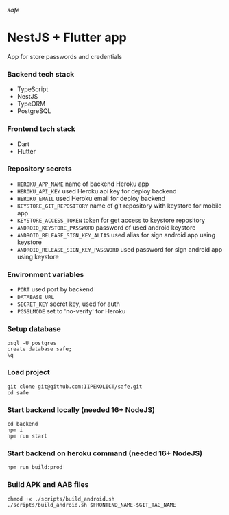 _safe_

# NestJS + Flutter app

App for store passwords and credentials

### Backend tech stack

- TypeScript
- NestJS
- TypeORM
- PostgreSQL

### Frontend tech stack

- Dart
- Flutter

### Repository secrets

- `HEROKU_APP_NAME` name of backend Heroku app
- `HEROKU_API_KEY` used Heroku api key for deploy backend
- `HEROKU_EMAIL` used Heroku email for deploy backend
- `KEYSTORE_GIT_REPOSITORY` name of git repository with keystore for mobile app
- `KEYSTORE_ACCESS_TOKEN` token for get access to keystore repository
- `ANDROID_KEYSTORE_PASSWORD` password of used android keystore
- `ANDROID_RELEASE_SIGN_KEY_ALIAS` used alias for sign android app using keystore
- `ANDROID_RELEASE_SIGN_KEY_PASSWORD` used password for sign android app using keystore

### Environment variables

- `PORT` used port by backend
- `DATABASE_URL`
- `SECRET_KEY` secret key, used for auth
- `PGSSLMODE` set to 'no-verify' for Heroku

### Setup database

```shell
psql -U postgres
create database safe;
\q
```

### Load project

```shell
git clone git@github.com:IIPEKOLICT/safe.git
cd safe
```

### Start backend locally (needed 16+ NodeJS)

```shell
cd backend
npm i
npm run start
```

### Start backend on heroku command (needed 16+ NodeJS)

```shell
npm run build:prod
```

### Build APK and AAB files

```shell
chmod +x ./scripts/build_android.sh
./scripts/build_android.sh $FRONTEND_NAME-$GIT_TAG_NAME
```
